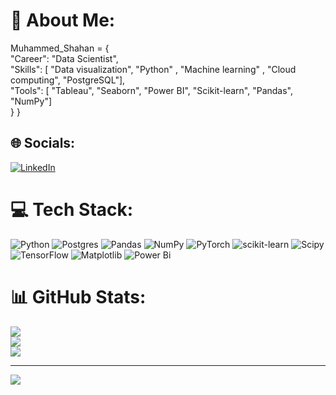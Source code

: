 # 💫 About Me:
Muhammed_Shahan = {<br>    "Career": "Data Scientist",<br>    "Skills": [ "Data visualization", "Python" , "Machine learning" , "Cloud computing", "PostgreSQL"],<br>    "Tools": [ "Tableau", "Seaborn", "Power BI", "Scikit-learn", "Pandas", "NumPy"]<br>}
}


## 🌐 Socials:
[![LinkedIn](https://img.shields.io/badge/LinkedIn-%230077B5.svg?logo=linkedin&logoColor=white)](https://linkedin.com/in/https://www.linkedin.com/in/muhammed-shahan-p-p-799783278/) 

# 💻 Tech Stack:
![Python](https://img.shields.io/badge/python-3670A0?style=for-the-badge&logo=python&logoColor=ffdd54) ![Postgres](https://img.shields.io/badge/postgres-%23316192.svg?style=for-the-badge&logo=postgresql&logoColor=white) ![Pandas](https://img.shields.io/badge/pandas-%23150458.svg?style=for-the-badge&logo=pandas&logoColor=white) ![NumPy](https://img.shields.io/badge/numpy-%23013243.svg?style=for-the-badge&logo=numpy&logoColor=white) ![PyTorch](https://img.shields.io/badge/PyTorch-%23EE4C2C.svg?style=for-the-badge&logo=PyTorch&logoColor=white) ![scikit-learn](https://img.shields.io/badge/scikit--learn-%23F7931E.svg?style=for-the-badge&logo=scikit-learn&logoColor=white) ![Scipy](https://img.shields.io/badge/SciPy-%230C55A5.svg?style=for-the-badge&logo=scipy&logoColor=%white) ![TensorFlow](https://img.shields.io/badge/TensorFlow-%23FF6F00.svg?style=for-the-badge&logo=TensorFlow&logoColor=white) ![Matplotlib](https://img.shields.io/badge/Matplotlib-%23ffffff.svg?style=for-the-badge&logo=Matplotlib&logoColor=black) ![Power Bi](https://img.shields.io/badge/power_bi-F2C811?style=for-the-badge&logo=powerbi&logoColor=black)
# 📊 GitHub Stats:
![](https://github-readme-stats.vercel.app/api?username=muhdshahan&theme=dark&hide_border=false&include_all_commits=false&count_private=false)<br/>
![](https://github-readme-streak-stats.herokuapp.com/?user=muhdshahan&theme=dark&hide_border=false)<br/>
![](https://github-readme-stats.vercel.app/api/top-langs/?username=muhdshahan&theme=dark&hide_border=false&include_all_commits=false&count_private=false&layout=compact)

---
[![](https://visitcount.itsvg.in/api?id=muhdshahan&icon=0&color=1)](https://visitcount.itsvg.in)

<!-- Proudly created with GPRM ( https://gprm.itsvg.in ) -->
